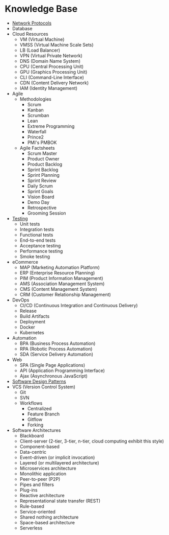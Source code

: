 # Knowledge Base
- [Network Protocols](https://www.baeldung.com/cs/popular-network-protocols)
- Database
- Cloud Resources
  - VM (Virtual Machine)
  - VMSS (Virtual Machine Scale Sets)
  - LB (Load Balancer)
  - VPN (Virtual Private Network)
  - DNS (Domain Name System)
  - CPU (Central Processing Unit)
  - GPU (Graphics Processing Unit)
  - CLI (Command-Line Interface)
  - CDN (Content Delivery Network)
  - IAM (Identity Management)
- Agile
  - Methodologies
    - Scrum
    - Kanban
    - Scrumban
    - Lean
    - Extreme Programming
    - Waterfall
    - Prince2
    - PMI's PMBOK
  - Agile Factsheets
    - Scrum Master
    - Product Owner
    - Product Backlog
    - Sprint Backlog
    - Sprint Planning
    - Sprint Review
    - Daily Scrum
    - Sprint Goals
    - Vision Board
    - Demo Day
    - Retrospective
    - Grooming Session
- [Testing](https://www.atlassian.com/continuous-delivery/software-testing/types-of-software-testing)
  - Unit tests
  - Integration tests
  - Functional tests
  - End-to-end tests
  - Acceptance testing
  - Performance testing
  - Smoke testing
- eCommerce
  - MAP (Marketing Automation Platform)
  - ERP (Enterprise Resource Planning)
  - PIM (Product Information Management)
  - AMS (Association Management System)
  - CMS (Content Management System)
  - CRM (Customer Relationship Management)
- DevOps
  - CI/CD (Continuous Integration and Continuous Delivery)
  - Release
  - Build Artifacts
  - Deployment
  - Docker
  - Kubernetes
- Automation
  - BPA (Business Process Automation)
  - RPA (Robotic Process Automation)
  - SDA (Service Delivery Automation)
- Web
  - SPA (Single Page Applications)
  - API (Application Programming Interface)
  - Ajax (Asynchronous JavaScript)
- [Software Design Patterns](https://refactoring.guru/design-patterns)
- VCS (Version Control System)
  - Git
  - SVN
  - Workflows
    - Centralized
    - Feature Branch
    - Gitflow
    - Forking
- Software Architectures
  - Blackboard
  - Client-server (2-tier, 3-tier, n-tier, cloud computing exhibit this style)
  - Component-based
  - Data-centric
  - Event-driven (or implicit invocation)
  - Layered (or multilayered architecture)
  - Microservices architecture
  - Monolithic application
  - Peer-to-peer (P2P)
  - Pipes and filters
  - Plug-ins
  - Reactive architecture
  - Representational state transfer (REST)
  - Rule-based
  - Service-oriented
  - Shared nothing architecture
  - Space-based architecture
  - Serverless
